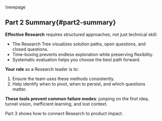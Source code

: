 \newpage
## Part 2 Summary{#part2-summary}

**Effective Research** requires structured approaches, not just technical skill:
- The Research Tree visualizes solution paths, open questions, and closed questions.
- Time-boxing prevents endless exploration while preserving flexibility.
- Systematic evaluation helps you choose the best path forward.

**Your role** as a Research leader is to:
1. Ensure the team uses these methods consistently.
2. Help identify when to pivot, when to persist, and which questions matter.

**These tools prevent common failure modes**: jumping on the first idea, tunnel vision, inefficient learning, and lost context.

Part 3 shows how to connect Research to product impact.
